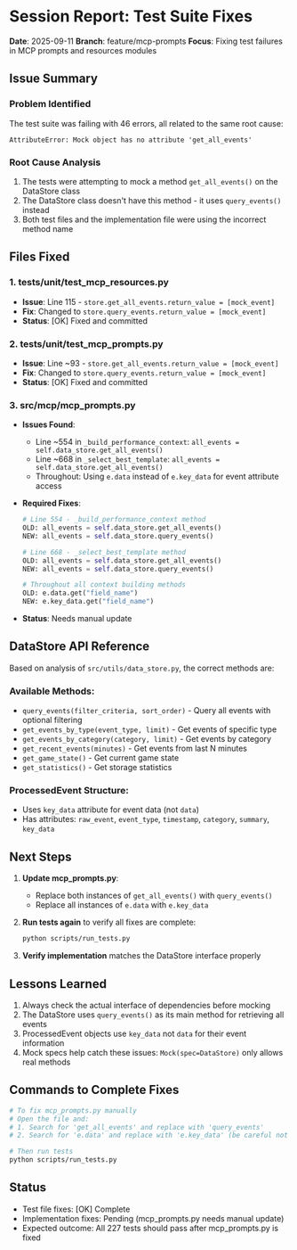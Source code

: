 # Session Report: Test Suite Fixes

**Date**: 2025-09-11
**Branch**: feature/mcp-prompts
**Focus**: Fixing test failures in MCP prompts and resources modules

## Issue Summary

### Problem Identified
The test suite was failing with 46 errors, all related to the same root cause:
```
AttributeError: Mock object has no attribute 'get_all_events'
```

### Root Cause Analysis
1. The tests were attempting to mock a method `get_all_events()` on the DataStore class
2. The DataStore class doesn't have this method - it uses `query_events()` instead
3. Both test files and the implementation file were using the incorrect method name

## Files Fixed

### 1. tests/unit/test_mcp_resources.py
- **Issue**: Line 115 - `store.get_all_events.return_value = [mock_event]`
- **Fix**: Changed to `store.query_events.return_value = [mock_event]`
- **Status**: [OK] Fixed and committed

### 2. tests/unit/test_mcp_prompts.py  
- **Issue**: Line ~93 - `store.get_all_events.return_value = [mock_event]`
- **Fix**: Changed to `store.query_events.return_value = [mock_event]`
- **Status**: [OK] Fixed and committed

### 3. src/mcp/mcp_prompts.py
- **Issues Found**:
  - Line ~554 in `_build_performance_context`: `all_events = self.data_store.get_all_events()`
  - Line ~668 in `_select_best_template`: `all_events = self.data_store.get_all_events()`
  - Throughout: Using `e.data` instead of `e.key_data` for event attribute access

- **Required Fixes**:
  ```python
  # Line 554 - _build_performance_context method
  OLD: all_events = self.data_store.get_all_events()
  NEW: all_events = self.data_store.query_events()
  
  # Line 668 - _select_best_template method
  OLD: all_events = self.data_store.get_all_events()
  NEW: all_events = self.data_store.query_events()
  
  # Throughout all context building methods
  OLD: e.data.get("field_name")
  NEW: e.key_data.get("field_name")
  ```

- **Status**:  Needs manual update

## DataStore API Reference

Based on analysis of `src/utils/data_store.py`, the correct methods are:

### Available Methods:
- `query_events(filter_criteria, sort_order)` - Query all events with optional filtering
- `get_events_by_type(event_type, limit)` - Get events of specific type
- `get_events_by_category(category, limit)` - Get events by category
- `get_recent_events(minutes)` - Get events from last N minutes
- `get_game_state()` - Get current game state
- `get_statistics()` - Get storage statistics

### ProcessedEvent Structure:
- Uses `key_data` attribute for event data (not `data`)
- Has attributes: `raw_event`, `event_type`, `timestamp`, `category`, `summary`, `key_data`

## Next Steps

1. **Update mcp_prompts.py**:
   - Replace both instances of `get_all_events()` with `query_events()`
   - Replace all instances of `e.data` with `e.key_data`

2. **Run tests again** to verify all fixes are complete:
   ```bash
   python scripts/run_tests.py
   ```

3. **Verify implementation** matches the DataStore interface properly

## Lessons Learned

1. Always check the actual interface of dependencies before mocking
2. The DataStore uses `query_events()` as its main method for retrieving all events
3. ProcessedEvent objects use `key_data` not `data` for their event information
4. Mock specs help catch these issues: `Mock(spec=DataStore)` only allows real methods

## Commands to Complete Fixes

```bash
# To fix mcp_prompts.py manually
# Open the file and:
# 1. Search for 'get_all_events' and replace with 'query_events'
# 2. Search for 'e.data' and replace with 'e.key_data' (be careful not to change other 'data' references)

# Then run tests
python scripts/run_tests.py
```

## Status
- Test file fixes: [OK] Complete
- Implementation fixes:  Pending (mcp_prompts.py needs manual update)
- Expected outcome: All 227 tests should pass after mcp_prompts.py is fixed

